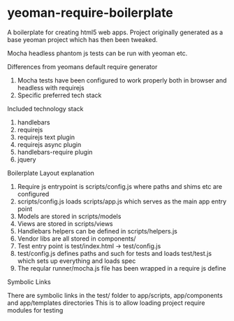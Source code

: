 yeoman-require-boilerplate
==========================

A boilerplate for creating html5 web apps. Project originally generated as a base yeoman project which has then been tweaked.

Mocha headless phantom js tests can be run with yeoman etc. 

Differences from yeomans default require generator

1. Mocha tests have been configured to work properly both in browser and headless with requirejs
2. Specific preferred tech stack

Included technology stack

1. handlebars
2. requirejs
3. requirejs text plugin 
4. requirejs async plugin
5. handlebars-require plugin
6. jquery

Boilerplate Layout explanation

1. Require js entrypoint is scripts/config.js where paths and shims etc are configured
2. scripts/config.js loads scripts/app.js which serves as the main app entry point
3. Models are stored in scripts/models
4. Views are stored in scripts/views
5. Handlebars helpers can be defined in scripts/helpers.js
6. Vendor libs are all stored in components/
7. Test entry point is test/index.html -> test/config.js
8. test/config.js defines paths and such for tests and loads test/test.js which sets up everything and loads spec
9. The reqular runner/mocha.js file has been wrapped in a require js define

Symbolic Links

There are symbolic links in the test/ folder to app/scripts, app/components and app/templates directories
This is to allow loading project require modules for testing